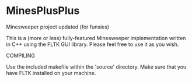 # MinesPlusPlus
Minesweeper project updated (for funsies)

This is a (more or less) fully-featured Minesweeper implementation written in C++ using the FLTK GUI library. 
Please feel free to use it as you wish.

COMPILING

Use the included makefile within the 'source' directory. Make sure that you have FLTK installed on your machine.
